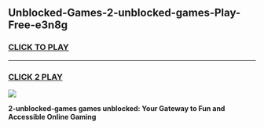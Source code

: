 
## Unblocked-Games-2-unblocked-games-Play-Free-e3n8g
<h3>
<a href="https://premium76.site?title=2-unblocked-games&ref=21A">CLICK TO PLAY</a></h3>
<hr>

<h3>
<a href="https://premium76.site?title=2-unblocked-games&ref=21A">CLICK 2 PLAY</a>
  
</h3>

<a href="https://premium76.site?title=2-unblocked-games&ref=21A"><img src="https://clearcache.store/games.png"></a>


**2-unblocked-games games unblocked: Your Gateway to Fun and Accessible Online Gaming**
